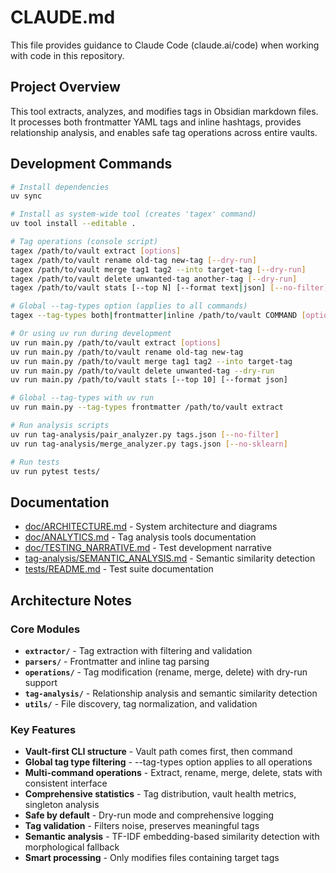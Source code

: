 # CLAUDE.md

This file provides guidance to Claude Code (claude.ai/code) when working with code in this repository.

## Project Overview

This tool extracts, analyzes, and modifies tags in Obsidian markdown files. It processes both frontmatter YAML tags and inline hashtags, provides relationship analysis, and enables safe tag operations across entire vaults.

## Development Commands

```bash
# Install dependencies
uv sync

# Install as system-wide tool (creates 'tagex' command)
uv tool install --editable .

# Tag operations (console script)
tagex /path/to/vault extract [options]
tagex /path/to/vault rename old-tag new-tag [--dry-run]
tagex /path/to/vault merge tag1 tag2 --into target-tag [--dry-run]
tagex /path/to/vault delete unwanted-tag another-tag [--dry-run]
tagex /path/to/vault stats [--top N] [--format text|json] [--no-filter]

# Global --tag-types option (applies to all commands)
tagex --tag-types both|frontmatter|inline /path/to/vault COMMAND [options]

# Or using uv run during development
uv run main.py /path/to/vault extract [options]
uv run main.py /path/to/vault rename old-tag new-tag
uv run main.py /path/to/vault merge tag1 tag2 --into target-tag
uv run main.py /path/to/vault delete unwanted-tag --dry-run
uv run main.py /path/to/vault stats [--top 10] [--format json]

# Global --tag-types with uv run
uv run main.py --tag-types frontmatter /path/to/vault extract

# Run analysis scripts  
uv run tag-analysis/pair_analyzer.py tags.json [--no-filter]
uv run tag-analysis/merge_analyzer.py tags.json [--no-sklearn]

# Run tests
uv run pytest tests/
```

## Documentation

- [doc/ARCHITECTURE.md](doc/ARCHITECTURE.md) - System architecture and diagrams
- [doc/ANALYTICS.md](doc/ANALYTICS.md) - Tag analysis tools documentation
- [doc/TESTING_NARRATIVE.md](doc/TESTING_NARRATIVE.md) - Test development narrative
- [tag-analysis/SEMANTIC_ANALYSIS.md](tag-analysis/SEMANTIC_ANALYSIS.md) - Semantic similarity detection
- [tests/README.md](tests/README.md) - Test suite documentation

## Architecture Notes

### Core Modules

- **`extractor/`** - Tag extraction with filtering and validation
- **`parsers/`** - Frontmatter and inline tag parsing
- **`operations/`** - Tag modification (rename, merge, delete) with dry-run support
- **`tag-analysis/`** - Relationship analysis and semantic similarity detection
- **`utils/`** - File discovery, tag normalization, and validation

### Key Features

- **Vault-first CLI structure** - Vault path comes first, then command
- **Global tag type filtering** - --tag-types option applies to all operations
- **Multi-command operations** - Extract, rename, merge, delete, stats with consistent interface
- **Comprehensive statistics** - Tag distribution, vault health metrics, singleton analysis
- **Safe by default** - Dry-run mode and comprehensive logging
- **Tag validation** - Filters noise, preserves meaningful tags
- **Semantic analysis** - TF-IDF embedding-based similarity detection with morphological fallback
- **Smart processing** - Only modifies files containing target tags